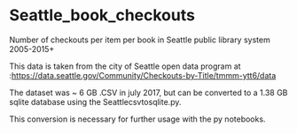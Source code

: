 # Seattle_book_checkouts
Number of checkouts per item per book in Seattle public library system 2005-2015+

This data is taken from the city of Seattle open data program at :https://data.seattle.gov/Community/Checkouts-by-Title/tmmm-ytt6/data

The dataset was ~ 6 GB .CSV in july 2017, but can be converted to a 1.38 GB sqlite database using the Seattlecsvtosqlite.py.

This conversion is necessary for further usage with the py notebooks.
